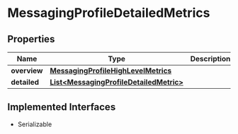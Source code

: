 

# MessagingProfileDetailedMetrics

## Properties

Name | Type | Description | Notes
------------ | ------------- | ------------- | -------------
**overview** | [**MessagingProfileHighLevelMetrics**](MessagingProfileHighLevelMetrics.md) |  |  [optional]
**detailed** | [**List&lt;MessagingProfileDetailedMetric&gt;**](MessagingProfileDetailedMetric.md) |  |  [optional]


## Implemented Interfaces

* Serializable


